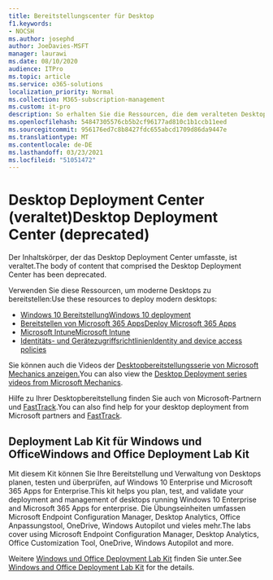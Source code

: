```yaml
---
title: Bereitstellungscenter für Desktop
f1.keywords:
- NOCSH
ms.author: josephd
author: JoeDavies-MSFT
manager: laurawi
ms.date: 08/10/2020
audience: ITPro
ms.topic: article
ms.service: o365-solutions
localization_priority: Normal
ms.collection: M365-subscription-management
ms.custom: it-pro
description: So erhalten Sie die Ressourcen, die dem veralteten Desktop Deployment Center entsprechen.
ms.openlocfilehash: 54847305576cb5b2cf96177ad810c1b1ccb11eed
ms.sourcegitcommit: 956176ed7c8b8427fdc655abcd1709d86da9447e
ms.translationtype: MT
ms.contentlocale: de-DE
ms.lasthandoff: 03/23/2021
ms.locfileid: "51051472"
---
```

# <a name="desktop-deployment-center-deprecated"></a><span data-ttu-id="b8bcc-103">Desktop Deployment Center (veraltet)</span><span class="sxs-lookup"><span data-stu-id="b8bcc-103">Desktop Deployment Center (deprecated)</span></span>

<span data-ttu-id="b8bcc-104">Der Inhaltskörper, der das Desktop Deployment Center umfasste, ist veraltet.</span><span class="sxs-lookup"><span data-stu-id="b8bcc-104">The body of content that comprised the Desktop Deployment Center has been deprecated.</span></span> 

<span data-ttu-id="b8bcc-105">Verwenden Sie diese Ressourcen, um moderne Desktops zu bereitstellen:</span><span class="sxs-lookup"><span data-stu-id="b8bcc-105">Use these resources to deploy modern desktops:</span></span>

- [<span data-ttu-id="b8bcc-106">Windows 10 Bereitstellung</span><span class="sxs-lookup"><span data-stu-id="b8bcc-106">Windows 10 deployment</span></span>](/windows/deployment/)
- [<span data-ttu-id="b8bcc-107">Bereitstellen von Microsoft 365 Apps</span><span class="sxs-lookup"><span data-stu-id="b8bcc-107">Deploy Microsoft 365 Apps</span></span>](/deployoffice/deployment-guide-microsoft-365-apps)
- [<span data-ttu-id="b8bcc-108">Microsoft Intune</span><span class="sxs-lookup"><span data-stu-id="b8bcc-108">Microsoft Intune</span></span>](/mem/intune/fundamentals/planning-guide)
- [<span data-ttu-id="b8bcc-109">Identitäts- und Gerätezugriffsrichtlinien</span><span class="sxs-lookup"><span data-stu-id="b8bcc-109">Identity and device access policies</span></span>](../security/defender-365-security/microsoft-365-policies-configurations.md)

<span data-ttu-id="b8bcc-110">Sie können auch die Videos der [Desktopbereitstellungsserie von Microsoft Mechanics anzeigen.](https://www.aka.ms/watchhowtoshift)</span><span class="sxs-lookup"><span data-stu-id="b8bcc-110">You can also view the [Desktop Deployment series videos from Microsoft Mechanics](https://www.aka.ms/watchhowtoshift).</span></span>

<span data-ttu-id="b8bcc-111">Hilfe zu Ihrer Desktopbereitstellung finden Sie auch von Microsoft-Partnern und [FastTrack](https://www.microsoft.com/fasttrack/microsoft-365).</span><span class="sxs-lookup"><span data-stu-id="b8bcc-111">You can also find help for your desktop deployment from Microsoft partners and [FastTrack](https://www.microsoft.com/fasttrack/microsoft-365).</span></span>

## <a name="windows-and-office-deployment-lab-kit"></a><span data-ttu-id="b8bcc-112">Deployment Lab Kit für Windows und Office</span><span class="sxs-lookup"><span data-stu-id="b8bcc-112">Windows and Office Deployment Lab Kit</span></span>

<span data-ttu-id="b8bcc-113">Mit diesem Kit können Sie Ihre Bereitstellung und Verwaltung von Desktops planen, testen und überprüfen, auf Windows 10 Enterprise und Microsoft 365 Apps for Enterprise.</span><span class="sxs-lookup"><span data-stu-id="b8bcc-113">This kit helps you plan, test, and validate your deployment and management of desktops running Windows 10 Enterprise and Microsoft 365 Apps for enterprise.</span></span> <span data-ttu-id="b8bcc-114">Die Übungseinheiten umfassen Microsoft Endpoint Configuration Manager, Desktop Analytics, Office Anpassungstool, OneDrive, Windows Autopilot und vieles mehr.</span><span class="sxs-lookup"><span data-stu-id="b8bcc-114">The labs cover using Microsoft Endpoint Configuration Manager, Desktop Analytics, Office Customization Tool, OneDrive, Windows Autopilot and more.</span></span>

<span data-ttu-id="b8bcc-115">Weitere [Windows und Office Deployment Lab Kit](modern-desktop-deployment-and-management-lab.md) finden Sie unter.</span><span class="sxs-lookup"><span data-stu-id="b8bcc-115">See [Windows and Office Deployment Lab Kit](modern-desktop-deployment-and-management-lab.md) for the details.</span></span>